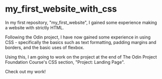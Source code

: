 # my_first_website_with_css

In my first repository, "my_first_website", I gained some experience making a website with strictly HTML. 

Following the Odin project, I have now gained some experience in using CSS - specifically the basics such as text formatting, padding margins and borders, and the basic uses of flexbox. 

Using this, I am going to work on the project at the end of The Odin Project Foundation Course's CSS section, "Project: Landing Page". 

Check out my work!
